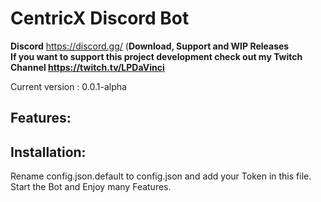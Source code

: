 # CentricX Discord Bot

**Discord** https://discord.gg/ (**Download, Support and WIP Releases**  
**If you want to support this project development check out my Twitch Channel https://twitch.tv/LPDaVinci**  

Current version : 0.0.1-alpha  

## Features:  


## Installation:
Rename config.json.default to config.json and add your Token in this file.
Start the Bot and Enjoy many Features.